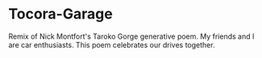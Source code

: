 # Tocora-Garage
Remix of Nick Montfort's Taroko Gorge generative poem.
My friends and I are car enthusiasts. This poem celebrates our drives together.
